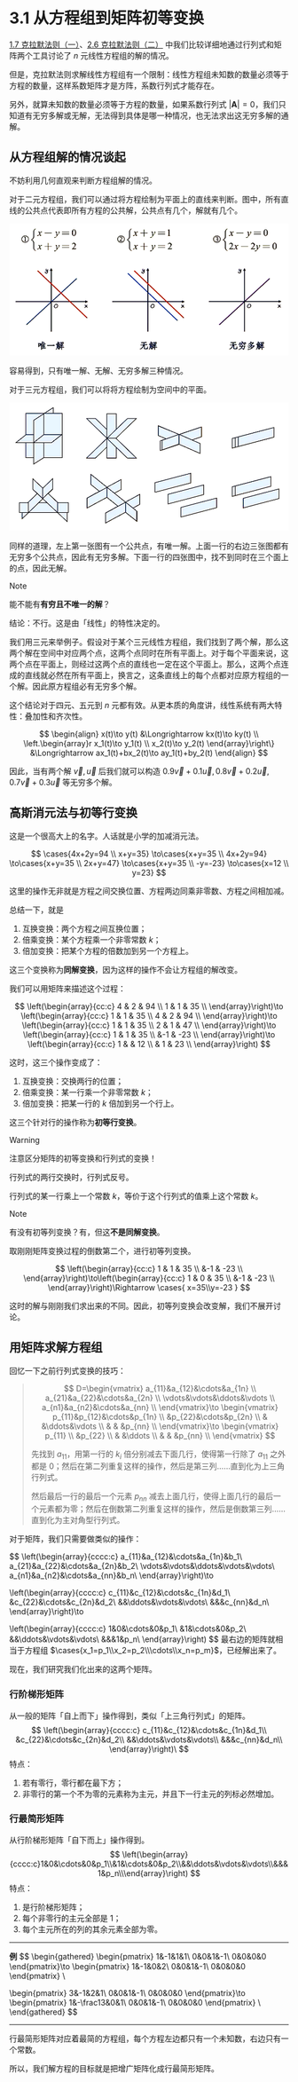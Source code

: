 # 3.1 从方程组到矩阵初等变换

[1.7 克拉默法则（一）](../1%20行列式/1.7%20克拉默法则（一）)、[2.6 克拉默法则（二）](../2%20矩阵/2.6%20克拉默法则（二）) 中我们比较详细地通过行列式和矩阵两个工具讨论了 $n$ 元线性方程组的解的情况。

但是，克拉默法则求解线性方程组有一个限制：线性方程组未知数的数量必须等于方程的数量，这样系数矩阵才是方阵，系数行列式才能存在。

另外，就算未知数的数量必须等于方程的数量，如果系数行列式 $|\boldsymbol A|=0$，我们只知道有无穷多解或无解，无法得到具体是哪一种情况，也无法求出这无穷多解的通解。

## 从方程组解的情况谈起

不妨利用几何直观来判断方程组解的情况。

对于二元方程组，我们可以通过将方程绘制为平面上的直线来判断。图中，所有直线的公共点代表即所有方程的公共解，公共点有几个，解就有几个。

![二元线性方程组解的情况](./images/二元线性方程组解的情况.png)

容易得到，只有唯一解、无解、无穷多解三种情况。

对于三元方程组，我们可以将将方程绘制为空间中的平面。

![三元线性方程组解的情况](./images/三元线性方程组解的情况.png)

同样的道理，左上第一张图有一个公共点，有唯一解。上面一行的右边三张图都有无穷多个公共点，因此有无穷多解。下面一行的四张图中，找不到同时在三个面上的点，因此无解。

> [!note]
>
> 能不能有**有穷且不唯一的解**？
>
> 结论：不行。这是由「线性」的特性决定的。
>
> 我们用三元来举例子。假设对于某个三元线性方程组，我们找到了两个解，那么这两个解在空间中对应两个点，这两个点同时在所有平面上。对于每个平面来说，这两个点在平面上，则经过这两个点的直线也一定在这个平面上。那么，这两个点连成的直线就必然在所有平面上，换言之，这条直线上的每个点都对应原方程组的一个解。因此原方程组必有无穷多个解。
>
> 这个结论对于四元、五元到 $n$ 元都有效。从更本质的角度讲，线性系统有两大特性：叠加性和齐次性。
>
> $$
> \begin{align}
> x(t)\to y(t) &\Longrightarrow kx(t)\to ky(t) \\
> \left.\begin{array}r
>   x_1(t)\to y_1(t) \\
>   x_2(t)\to y_2(t)
> \end{array}\right\}
> &\Longrightarrow ax_1(t)+bx_2(t)\to ay_1(t)+by_2(t)
> \end{align}
> $$
>
> 因此，当有两个解 $\vec v,\vec u$ 后我们就可以构造 $0.9\vec v+0.1\vec u,0.8\vec v+0.2\vec u,0.7\vec v+0.3\vec u$ 等无穷多个解。

## 高斯消元法与初等行变换

这是一个很高大上的名字。人话就是小学的加减消元法。

$$
\cases{4x+2y=94 \\ x+y=35}
\to\cases{x+y=35 \\ 4x+2y=94}
\to\cases{x+y=35 \\ 2x+y=47}
\to\cases{x+y=35 \\ -y=-23}
\to\cases{x=12 \\ y=23}
$$

这里的操作无非就是方程之间交换位置、方程两边同乘非零数、方程之间相加减。

总结一下，就是

1. 互换变换：两个方程之间互换位置；
2. 倍乘变换：某个方程乘一个非零常数 $k$；
3. 倍加变换：把某个方程的倍数加到另一个方程上。

这三个变换称为**同解变换**，因为这样的操作不会让方程组的解改变。

我们可以用矩阵来描述这个过程：

$$
\left(\begin{array}{cc:c}
4 & 2 & 94 \\
1 & 1 & 35 \\
\end{array}\right)\to
\left(\begin{array}{cc:c}
1 & 1 & 35 \\
4 & 2 & 94 \\
\end{array}\right)\to
\left(\begin{array}{cc:c}
1 & 1 & 35 \\
2 & 1 & 47 \\
\end{array}\right)\to
\left(\begin{array}{cc:c}
1 & 1 & 35 \\
  &-1 & -23 \\
\end{array}\right)\to
\left(\begin{array}{cc:c}
1 &   & 12 \\
  & 1 & 23 \\
\end{array}\right)
$$

这时，这三个操作变成了：

1. 互换变换：交换两行的位置；
2. 倍乘变换：某一行乘一个非零常数 $k$；
3. 倍加变换：把某一行的 $k$ 倍加到另一个行上。

这三个针对行的操作称为**初等行变换**。

> [!warning]
>
> 注意区分矩阵的初等变换和行列式的变换！
>
> 行列式的两行交换时，行列式反号。
>
> 行列式的某一行乘上一个常数 $k$，等价于这个行列式的值乘上这个常数 $k$。

> [!note]
>
> 有没有初等列变换？有，但这**不是同解变换**。
>
> 取刚刚矩阵变换过程的倒数第二个，进行初等列变换。
>
> $$
> \left(\begin{array}{cc:c}
> 1 & 1 & 35 \\
>   &-1 & -23 \\
> \end{array}\right)\to\left(\begin{array}{cc:c}
> 1 & 0 & 35 \\
>   &-1 & -23 \\
> \end{array}\right)\Rightarrow
> \cases{
> x=35\\y=-23
> }
> $$
>
> 这时的解与刚刚我们求出来的不同。因此，初等列变换会改变解，我们不展开讨论。

## 用矩阵求解方程组

回忆一下之前行列式变换的技巧：

> $$
> D=\begin{vmatrix}
> a_{11}&a_{12}&\cdots&a_{1n} \\
> a_{21}&a_{22}&\cdots&a_{2n} \\
> \vdots&\vdots&\ddots&\vdots \\
> a_{n1}&a_{n2}&\cdots&a_{nn} \\
> \end{vmatrix}\to
> \begin{vmatrix}
> p_{11}&p_{12}&\cdots&p_{1n} \\
>       &p_{22}&\cdots&p_{2n} \\
>       &      &\ddots&\vdots \\
>       &      &      &p_{nn} \\
> \end{vmatrix}\to
> \begin{vmatrix}
> p_{11} \\
>       &p_{22} \\
>       &      &\ddots \\
>       &      &      &p_{nn} \\
> \end{vmatrix}
> $$
>
> 先找到 $a_{11}$，用第一行的 $k_i$ 倍分别减去下面几行，使得第一行除了 $a_{11}$ 之外都是 $0$；然后在第二列重复这样的操作，然后是第三列……直到化为上三角行列式。
>
> 然后最后一行的最后一个元素 $p_{nn}$ 减去上面几行，使得上面几行的最后一个元素都为零；然后在倒数第二列重复这样的操作，然后是倒数第三列……直到化为主对角型行列式。

对于矩阵，我们只需要做类似的操作：

$$
\left(\begin{array}{cccc:c}
a_{11}&a_{12}&\cdots&a_{1n}&b_1\\
a_{21}&a_{22}&\cdots&a_{2n}&b_2\\
\vdots&\vdots&\ddots&\vdots&\vdots\\
a_{n1}&a_{n2}&\cdots&a_{nn}&b_n\\
\end{array}\right)\to

\left(\begin{array}{cccc:c}
c_{11}&c_{12}&\cdots&c_{1n}&d_1\\
&c_{22}&\cdots&c_{2n}&d_2\\
&&\ddots&\vdots&\vdots\\
&&&c_{nn}&d_n\\
\end{array}\right)\to

\left(\begin{array}{cccc:c}
1&0&\cdots&0&p_1\\
&1&\cdots&0&p_2\\
&&\ddots&\vdots&\vdots\\
&&&1&p_n\\
\end{array}\right)
$$
最右边的矩阵就相当于方程组 $\cases{x_1=p_1\\x_2=p_2\\\cdots\\x_n=p_m}$，已经解出来了。

现在，我们研究我们化出来的这两个矩阵。

### 行阶梯形矩阵

从一般的矩阵「自上而下」操作得到，类似「上三角行列式」的矩阵。
$$
\left(\begin{array}{cccc:c}
c_{11}&c_{12}&\cdots&c_{1n}&d_1\\
&c_{22}&\cdots&c_{2n}&d_2\\
&&\ddots&\vdots&\vdots\\
&&&c_{nn}&d_n\\
\end{array}\right)\
$$
特点：

1. 若有零行，零行都在最下方；
2. 非零行的第一个不为零的元素称为主元，并且下一行主元的列标必然增加。

### 行最简形矩阵

从行阶梯形矩阵「自下而上」操作得到。
$$
\left(\begin{array}{cccc:c}1&0&\cdots&0&p_1\\&1&\cdots&0&p_2\\&&\ddots&\vdots&\vdots\\&&&1&p_n\\\end{array}\right)
$$
特点：

1. 是行阶梯形矩阵；
2. 每个非零行的主元全部是 $1$；
3. 每个主元所在的列的其余元素全部为零。

---

**例**
$$
\begin{gathered}
\begin{pmatrix}
 1&-1&1&1\\
 0&0&1&-1\\
 0&0&0&0
\end{pmatrix}\to
\begin{pmatrix}
 1&-1&0&2\\
 0&0&1&-1\\
 0&0&0&0
\end{pmatrix} \\

\begin{pmatrix}
 3&-1&2&1\\
 0&0&1&-1\\
 0&0&0&0
\end{pmatrix}\to
\begin{pmatrix}
 1&-\frac13&0&1\\
 0&0&1&-1\\
 0&0&0&0
\end{pmatrix} \\
\end{gathered}
$$

---

行最简形矩阵对应着最简的方程组，每个方程左边都只有一个未知数，右边只有一个常数。

所以，我们解方程的目标就是把增广矩阵化成行最简形矩阵。

